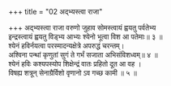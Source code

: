 +++
title = "02 अद्भ्यस्त्वा राजा"

+++
अद्भ्यस्त्वा राजा वरुणो जुहाव सोमस्त्वायं ह्वयतु पर्वतेभ्य  
इन्द्रस्त्वायं ह्वयतु विड्भ्य आभ्यः श्येनो भूत्वा विश आ पतेमाः॥ ३ ॥  
श्येनं हविर्नयत्वा परस्मादन्यक्षेत्रे अपरुद्धं चरन्तम्।  
अश्विना पन्थां कृणुतां सुगं ते गर्भं सजाता अभिसंविशध्वम्॥ ४ ॥  
श्येनं हविः कश्यपस्योप शिक्षेन्द्रं वातः प्रहितो दूत आ वह ।  
विषह्य शत्रून् सेनाग्रैर्विशो वृणानो ऽव गच्छ कामी ॥ ५ ॥